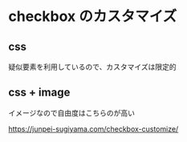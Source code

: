 # checkbox のカスタマイズ

## css

疑似要素を利用しているので、カスタマイズは限定的

## css + image

イメージなので自由度はこちらのが高い

https://junpei-sugiyama.com/checkbox-customize/
